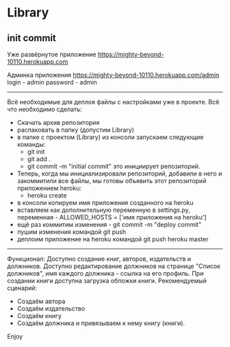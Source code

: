 # Library
init commit
------------------------------------------------

Уже развёрнутое приложение
https://mighty-beyond-10110.herokuapp.com

Админка приложения
https://mighty-beyond-10110.herokuapp.com/admin
login - admin
password - admin

------------------------------------------------

Всё необходимые для деплоя файлы с настройками уже в проекте.
Всё что необходимо сделать:
- Скачать архив репозитория
- распаковать в папку (допустим Library)
- в папке с проектом (Library) из консоли запускаем следующие команды:
  - git init
  - git add .
  - git commit -m "initial commit"
    это инициирует репозиторий.
- Теперь, когда мы инициализировали репозиторий, добавили в него и закоммитили все файлы, мы готовы объявить этот репозиторий приложением heroku:
  - heroku create
- в консоли копируем имя приложения созданного на heroku
- вставляем как дополнительную переменную в settings.py, переменная - ALLOWED_HOSTS = ['имя приложения на heroku']
- ещё раз коммитим изменения - git commit -m "deploy commit"
- пушим изменения командой git push
- деплоим приложение на heroku командой git push heroku master

------------------------------------------------

Функционал:
Доступно создание книг, авторов, издательств и должников.
Доступно редактирование должников на странице "Список должников", имя каждого должника - ссылка на его профиль.
При создании книги доступна загрузка обложки книги.
Рекомендуемый сценарий:
  - Создаём автора
  - Создаём издательство
  - Создаём книгу
  - Создаём должника и привязываем к нему книгу (книги).
  
Enjoy
